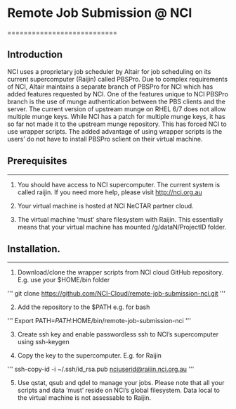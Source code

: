 # Remote Job Submission @ NCI

===========================

## Introduction

NCI uses a proprietary job scheduler by Altair for job scheduling on its current supercomputer (Raijin) called PBSPro. Due to complex requirements of NCI, Altair maintains a separate branch of PBSPro for NCI which has added features requested by NCI. One of the features unique to NCI PBSPro branch is the use of munge authentication between the PBS clients and the server. The current version of upstream munge on RHEL 6/7 does not allow multiple munge keys. While NCI has a patch for multiple munge keys, it has so far not made it to the upstream munge repository. This has forced NCI to use wrapper scripts. The added advantage of using wrapper scripts is the users’ do not have to install PBSPro sclient on their virtual machine.

## Prerequisites

-------------

1. You should have access to NCI supercomputer. The current system is called raijin. If you need more help, please visit <http://nci.org.au>

2. Your virtual machine is hosted at NCI NeCTAR partner cloud.

3. The virtual machine ‘must’ share filesystem with Raijin. This essentially means that your virtual machine has mounted /g/dataN/ProjectID folder.

## Installation.

-------------

1. Download/clone the wrapper scripts from NCI cloud GitHub repository. E.g. use your $HOME/bin folder

'''
git clone <https://github.com/NCI-Cloud/remote-job-submission-nci.git>
'''

2. Add the repository to the $PATH e.g. for bash

'''
Export PATH=$PATH:$HOME/bin/remote-job-submission-nci
'''

3. Create ssh key and enable passwordless ssh to NCI’s supercomputer using ssh-keygen

4. Copy the key to the supercomputer. E.g. for Raijin

'''
ssh-copy-id -i ~/.ssh/id\_rsa.pub nciuserid@raijin.nci.org.au
'''

5. Use qstat, qsub and qdel to manage your jobs. Please note that all your scripts and data ‘must’ reside on NCI’s global filesystem. Data local to the virtual machine is not assessable to Raijin.
